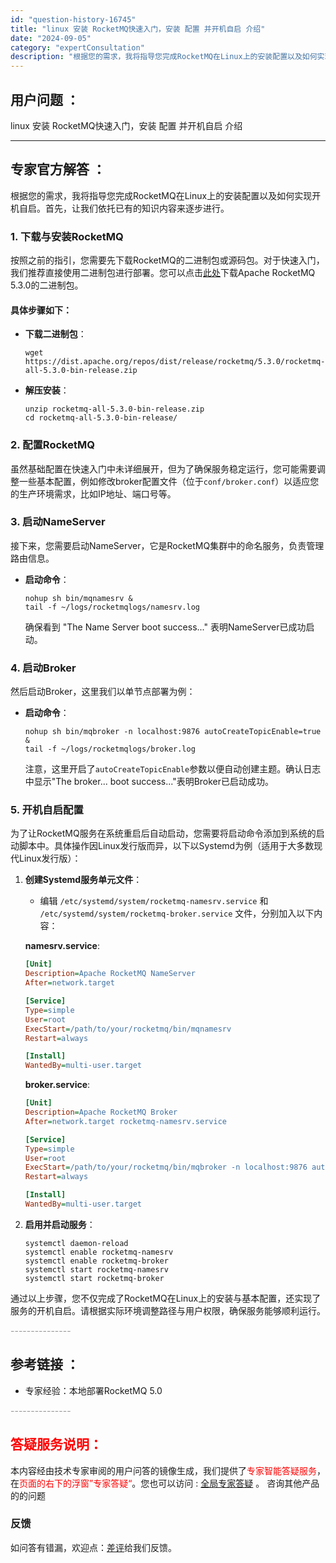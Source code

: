 ```yaml
---
id: "question-history-16745"
title: "linux 安装 RocketMQ快速入门，安装 配置 并开机自启 介绍"
date: "2024-09-05"
category: "expertConsultation"
description: "根据您的需求，我将指导您完成RocketMQ在Linux上的安装配置以及如何实现开机自启。首先，让我们依托已有的知识内容来逐步进行。### 1. **下载与安装RocketMQ**按照之前的指引，您需要先下载RocketMQ的二进制包或源码包。对于快速入门，我们推荐直接使用二进制包进行部署。您可以点"
---
```


## 用户问题 ： 
 linux 安装 RocketMQ快速入门，安装 配置 并开机自启 介绍  

---------------
## 专家官方解答 ：

根据您的需求，我将指导您完成RocketMQ在Linux上的安装配置以及如何实现开机自启。首先，让我们依托已有的知识内容来逐步进行。

### 1. **下载与安装RocketMQ**

按照之前的指引，您需要先下载RocketMQ的二进制包或源码包。对于快速入门，我们推荐直接使用二进制包进行部署。您可以点击[此处](https://dist.apache.org/repos/dist/release/rocketmq/5.3.0/rocketmq-all-5.3.0-bin-release.zip)下载Apache RocketMQ 5.3.0的二进制包。

#### 具体步骤如下：

- **下载二进制包**：
  ```shell
  wget https://dist.apache.org/repos/dist/release/rocketmq/5.3.0/rocketmq-all-5.3.0-bin-release.zip
  ```

- **解压安装**：
  ```shell
  unzip rocketmq-all-5.3.0-bin-release.zip
  cd rocketmq-all-5.3.0-bin-release/
  ```

### 2. **配置RocketMQ**

虽然基础配置在快速入门中未详细展开，但为了确保服务稳定运行，您可能需要调整一些基本配置，例如修改broker配置文件（位于`conf/broker.conf`）以适应您的生产环境需求，比如IP地址、端口号等。

### 3. **启动NameServer**

接下来，您需要启动NameServer，它是RocketMQ集群中的命名服务，负责管理路由信息。

- **启动命令**：
  ```shell
  nohup sh bin/mqnamesrv &
  tail -f ~/logs/rocketmqlogs/namesrv.log
  ```
  
  确保看到 "The Name Server boot success..." 表明NameServer已成功启动。

### 4. **启动Broker**

然后启动Broker，这里我们以单节点部署为例：

- **启动命令**：
  ```shell
  nohup sh bin/mqbroker -n localhost:9876 autoCreateTopicEnable=true & 
  tail -f ~/logs/rocketmqlogs/broker.log
  ```
  
  注意，这里开启了`autoCreateTopicEnable`参数以便自动创建主题。确认日志中显示"The broker... boot success..."表明Broker已启动成功。

### 5. **开机自启配置**

为了让RocketMQ服务在系统重启后自动启动，您需要将启动命令添加到系统的启动脚本中。具体操作因Linux发行版而异，以下以Systemd为例（适用于大多数现代Linux发行版）：

1. **创建Systemd服务单元文件**：
   - 编辑 `/etc/systemd/system/rocketmq-namesrv.service` 和 `/etc/systemd/system/rocketmq-broker.service` 文件，分别加入以下内容：

   **namesrv.service**:
   ```ini
   [Unit]
   Description=Apache RocketMQ NameServer
   After=network.target

   [Service]
   Type=simple
   User=root
   ExecStart=/path/to/your/rocketmq/bin/mqnamesrv
   Restart=always

   [Install]
   WantedBy=multi-user.target
   ```

   **broker.service**:
   ```ini
   [Unit]
   Description=Apache RocketMQ Broker
   After=network.target rocketmq-namesrv.service

   [Service]
   Type=simple
   User=root
   ExecStart=/path/to/your/rocketmq/bin/mqbroker -n localhost:9876 autoCreateTopicEnable=true
   Restart=always

   [Install]
   WantedBy=multi-user.target
   ```

2. **启用并启动服务**：
   ```shell
   systemctl daemon-reload
   systemctl enable rocketmq-namesrv
   systemctl enable rocketmq-broker
   systemctl start rocketmq-namesrv
   systemctl start rocketmq-broker
   ```

通过以上步骤，您不仅完成了RocketMQ在Linux上的安装与基本配置，还实现了服务的开机自启。请根据实际环境调整路径与用户权限，确保服务能够顺利运行。


<font color="#949494">---------------</font> 


## 参考链接 ：

* 专家经验：本地部署RocketMQ 5.0 


 <font color="#949494">---------------</font> 
 


## <font color="#FF0000">答疑服务说明：</font> 

本内容经由技术专家审阅的用户问答的镜像生成，我们提供了<font color="#FF0000">专家智能答疑服务</font>，在<font color="#FF0000">页面的右下的浮窗”专家答疑“</font>。您也可以访问 : [全局专家答疑](https://answer.opensource.alibaba.com/docs/intro) 。 咨询其他产品的的问题

### 反馈
如问答有错漏，欢迎点：[差评](https://ai.nacos.io/user/feedbackByEnhancerGradePOJOID?enhancerGradePOJOId=16765)给我们反馈。
